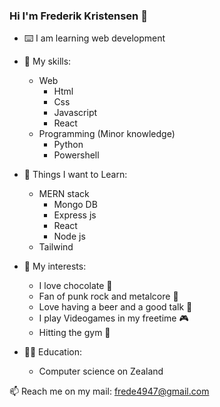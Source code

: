 ### Hi I'm Frederik Kristensen 👋

- ⌨️ I am learning web development

- 🧠 My skills:
    - Web
        - Html
        - Css
        - Javascript
        - React
    - Programming (Minor knowledge)
        - Python
        - Powershell

- 🥅 Things I want to Learn:
    - MERN stack
        - Mongo DB
        - Express js
        - React
        - Node js
    - Tailwind

- 🌟 My interests:
    - I love chocolate 🍫
    - Fan of punk rock and metalcore 🤘
    - Love having a beer and a good talk 🍻
    - I play Videogames in my freetime 🎮
    - Hitting the gym 💪

- 👨‍🎓 Education:
    - Computer science on Zealand

📫 Reach me on my mail: frede4947@gmail.com
